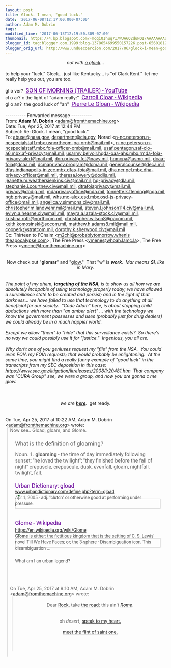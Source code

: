 ```yaml
---
layout: post
title: Glock. I mean, "good luck."
date: '2017-06-08T12:17:00.000-07:00'
author: Adam M. Dobrin
tags: 
modified_time: '2017-06-13T12:19:50.309-07:00'
thumbnail: https://4.bp.blogspot.com/-mqqi0Ihuq7I/WUA6Q2duNQI/AAAAAAAADWk/_ybHlrXlt5odzFRyXK8UFnc7y57npfR8QCK4B/s72-c/image-743642.png
blogger_id: tag:blogger.com,1999:blog-1378654699550157226.post-6560181258258119140
blogger_orig_url: http://www.unduecoercion.com/2017/06/glock-i-mean-good-luck.html
---
```


<div dir="ltr"><div class="gmail_quote"><div dir="ltr"><div class="gmail_quote"><div dir="ltr"><div class="gmail_quote"><div style="text-align: center;"><i>not with <a href="http://worship.lamc.la/">a glock</a>...</i></div><div dir="ltr" style="text-align: center;"><a href="https://www.youtube.com/watch?v=-hIjgofcuWU&amp;list=PLgYKDBgxsoMNvBS6k4NffQQnobyUqXuMh&amp;index=2"></a><a href="http://4.bp.blogspot.com/-mqqi0Ihuq7I/WUA6Q2duNQI/AAAAAAAADWk/_ybHlrXlt5odzFRyXK8UFnc7y57npfR8QCK4B/s1600/image-743642.png"><img alt="" border="0" id="BLOGGER_PHOTO_ID_6431204329057563906" src="https://4.bp.blogspot.com/-mqqi0Ihuq7I/WUA6Q2duNQI/AAAAAAAADWk/_ybHlrXlt5odzFRyXK8UFnc7y57npfR8QCK4B/s320/image-743642.png" /></a></div><div dir="ltr"><br /></div><div dir="ltr">to help your "luck," Glock... just like Kentucky... is "of Clark Kent." &nbsp;let me really help you out, you are too.<br /><div><br /></div><div>gl o ver? &nbsp;<a href="https://www.youtube.com/watch?v=N4D4QOKEtqc" style="color: rgb(102 , 0 , 153); font-family: &quot;roboto&quot; , &quot;arial&quot; , sans-serif; font-size: 18px; white-space: nowrap;">SON OF MORNING (TRAILER) - YouTube</a><br /><div class="gmail_quote"><div dir="ltr"><div class="gmail_quote"><div dir="ltr"><div class="gmail_quote"></div></div></div></div></div><div class="gmail_quote">cl o ar? c the light of "adam really:" &nbsp;<a href="https://en.wikipedia.org/wiki/Carroll_Cloar" style="color: rgb(102 , 0 , 153); font-family: &quot;roboto&quot; , &quot;arial&quot; , sans-serif; font-size: 18px; white-space: nowrap;">Carroll Cloar - Wikipedia</a></div><div class="gmail_quote">gl o an? &nbsp;the good luck of "an" &nbsp;<a href="https://en.wikipedia.org/wiki/Pierre_Le_Gloan" style="color: rgb(102 , 0 , 153); font-family: &quot;roboto&quot; , &quot;arial&quot; , sans-serif; font-size: 18px; white-space: nowrap;">Pierre Le Gloan - Wikipedia</a></div><div class="gmail_quote"><br /></div><div class="gmail_quote">---------- Forwarded message ----------<br />From: <b class="gmail_sendername">Adam M. Dobrin</b> <span dir="ltr">&lt;<a href="mailto:adam@fromthemachine.org" target="_blank">adam@fromthemachine.org</a>&gt;</span><br />Date: Tue, Apr 25, 2017 at 12:44 PM<br />Subject: Re: Glock. I mean, "good luck."<br />To: <a href="mailto:abuse@nasa.gov" target="_blank">abuse@nasa.gov</a>, <a href="mailto:department@cia.gov" target="_blank">department@cia.gov</a>, Norad &lt;<a href="mailto:n-nc.peterson.n-ncspecialstaff.mbx.usnorthcom-pa-omb@mail.mil" target="_blank">n-nc.peterson.n-ncspecialstaf<wbr></wbr>f.mbx.usnorthcom-pa-omb@mail.m<wbr></wbr>il</a>&gt;, <a href="mailto:n-nc.peterson.n-ncspecialstaff.mbx.foia-officer-omb@mail.mil" target="_blank">n-nc.peterson.n-ncspecialstaff<wbr></wbr>.mbx.foia-officer-omb@mail.mil</a><wbr></wbr>, <a href="mailto:usaf.pentagon.saf-cio-a6.mbx.af-privacy@mail.mil" target="_blank">usaf.pentagon.saf-cio-a6.mbx.a<wbr></wbr>f-privacy@mail.mil</a>, <a href="mailto:usarmy.belvoir.hqda-oaa-ahs.mbx.rmda-foia-privacy-alert@mail.mil" target="_blank">usarmy.belvoir.hqda-oaa-ahs.mb<wbr></wbr>x.rmda-foia-privacy-alert@mail<wbr></wbr>.mil</a>, <a href="mailto:don.privacy.fct@navy.mil" target="_blank">don.privacy.fct@navy.mil</a>, <a href="mailto:hqmcpa@usmc.mil" target="_blank">hqmcpa@usmc.mil</a>, <a href="mailto:dcaa-foia@dcaa.mil" target="_blank">dcaa-foia@dcaa.mil</a>, <a href="mailto:dcmaprivacy.program@dcma.mil" target="_blank">dcmaprivacy.program@dcma.mil</a>, <a href="mailto:generalcounsel@deca.mil" target="_blank">generalcounsel@deca.mil</a>, <a href="mailto:dfas.indianapolis-in.zcc.mbx.dfas-foia@mail.mil" target="_blank">dfas.indianapolis-in.zcc.mbx.d<wbr></wbr>fas-foia@mail.mil</a>, <a href="mailto:dha.ncr.pcl.mbx.dha-privacy-officer@mail.mil" target="_blank">dha.ncr.pcl.mbx.dha-privacy-of<wbr></wbr>ficer@mail.mil</a>, <a href="mailto:theresa.lowery@dodiis.mil" target="_blank">theresa.lowery@dodiis.mil</a>, <a href="mailto:jeanette.m.weathersjenkins.civ@mail.mil" target="_blank">jeanette.m.weathersjenkins.civ<wbr></wbr>@mail.mil</a>, <a href="mailto:hq-privacy@dla.mil" target="_blank">hq-privacy@dla.mil</a>, <a href="mailto:stephanie.j.courtney.civ@mail.mil" target="_blank">stephanie.j.courtney.civ@mail.<wbr></wbr>mil</a>, <a href="mailto:dtrafoiaprivacy@mail.mil" target="_blank">dtrafoiaprivacy@mail.mil</a>, <a href="mailto:privacy@dodig.mil" target="_blank">privacy@dodig.mil</a>, <a href="mailto:mdaprivacyoffice@mda.mil" target="_blank">mdaprivacyoffice@mda.mil</a>, <a href="mailto:tonnette.k.fleming@nga.mil" target="_blank">tonnette.k.fleming@nga.mil</a>, <a href="mailto:ngb.privacy@mail.mil" target="_blank">ngb.privacy@mail.mil</a>, <a href="mailto:whs.mc-alex.esd.mbx.osd-js-privacy-office@mail.mil" target="_blank">whs.mc-alex.esd.mbx.osd-js-pri<wbr></wbr>vacy-office@mail.mil</a>, <a href="mailto:angelica.y.simmons.civ@mail.mil" target="_blank">angelica.y.simmons.civ@mail.mi<wbr></wbr>l</a>, <a href="mailto:christopher.m.landwehr.mil@mail.mil" target="_blank">christopher.m.landwehr.mil@mai<wbr></wbr>l.mil</a>, <a href="mailto:steven.l.johnson114.civ@mail.mil" target="_blank">steven.l.johnson114.civ@mail.m<wbr></wbr>il</a>, <a href="mailto:evlyn.a.hearne.civ@mail.mil" target="_blank">evlyn.a.hearne.civ@mail.mil</a>, <a href="mailto:mayra.a.lazala-stock.civ@mail.mil" target="_blank">mayra.a.lazala-stock.civ@mail.<wbr></wbr>mil</a>, <a href="mailto:kristina.roth@northcom.mil" target="_blank">kristina.roth@northcom.mil</a>, <a href="mailto:christopher.wilson8@pacom.mil" target="_blank">christopher.wilson8@pacom.mil</a>, <a href="mailto:keith.komosinski@socom.mil" target="_blank">keith.komosinski@socom.mil</a>, <a href="mailto:matthew.h.adams8.mil@mail.mil" target="_blank">matthew.h.adams8.mil@mail.mil</a>, <a href="mailto:cooperk@stratcom.mil" target="_blank">cooperk@stratcom.mil</a>, <a href="mailto:dorothy.k.sherwood.civ@mail.mil" target="_blank">dorothy.k.sherwood.civ@mail.mi<wbr></wbr>l</a><br />Cc: Thirteen to l'Chaim &lt;<a href="mailto:m2chi@probablytomorrow.whenistheapocalypse.com" target="_blank">m2chi@probablytomorrow.whenis<wbr></wbr>theapocalypse.com</a>&gt;, The Free Press &lt;<a href="mailto:ymene@whoah.lamc.la" target="_blank">ymene@whoah.lamc.la</a>&gt;, The Free Press &lt;<a href="mailto:ymene@fromthemachine.org" target="_blank">ymene@fromthemachine.org</a>&gt;<br /><br /><br /><div dir="ltr"><div style="text-align: center;">Now check out "<b>glomar</b>" and "<a href="https://vid.me/h5EO" target="_blank">glow</a>." &nbsp;That "w" is <i><b>work</b>.&nbsp; Mar means <b>Si</b>, like in Mary.</i></div><div style="text-align: center;"><i><br /></i></div><div><div style="text-align: center;"><i><a href="https://en.wikipedia.org/wiki/Glomar_response" target="_blank"></a><a href="http://2.bp.blogspot.com/-vcCQ0D27YzE/WUA6RCdj4KI/AAAAAAAADWs/bx9-YeBTwkgWu3LK70DDeGZP_xtrxVXZACK4B/s1600/image-744554.png"><img alt="" border="0" id="BLOGGER_PHOTO_ID_6431204332278112418" src="https://2.bp.blogspot.com/-vcCQ0D27YzE/WUA6RCdj4KI/AAAAAAAADWs/bx9-YeBTwkgWu3LK70DDeGZP_xtrxVXZACK4B/s320/image-744554.png" /></a></i></div><div><i><br /></i></div><div><i>The point of my ahem, <b><a href="https://www.youtube.com/watch?v=cXCA5-KHknY" target="_blank">targeting of the NSA</a></b>, is to show us all how we are absolutely incapable of using technology properly today; we have allowed a surveillance state to be created and persist; and in the light of that darkness... we have failed to use that technology to do anything at all beneficial for our society. &nbsp;"Code Adam" here, is about stopping child abductions with more than "an amber alert" ... with the technology we know the government possesses and uses (probably just for drug dealers) we could already be in a much happier world. &nbsp;</i></div><div><i><br /></i></div><div><i>Except we allow "them" to "hide" that this surveillance exists?&nbsp; So there's no way we could possibly use it for "justice." &nbsp;Ingenious, you all are.</i></div><div><i><br /></i></div><div><i>Why don't one of you geniuses request my "file" from the NSA.&nbsp; You could even FOIA my FOIA requests; that would probably be enlightening.&nbsp; At the same time, you might find a really funny example of "good luck" in the transcripts from my SEC deposition in this case: <a href="https://www.sec.gov/litigation/litreleases/2008/lr20481.htm" target="_blank">https://www.sec.gov/litigation<wbr></wbr>/litreleases/2008/lr20481.htm</a>&nbsp; That company was "CURA Group" see, we were a group, and now you are gonna c me glow.</i><br /><div style="text-align: center;"><i><br /></i></div><div style="text-align: center;"><a class="gmail-m_-8803230310011690567m_5973149368637822663m_-6455556366449694663m_4640466546786912971gmail-playable gmail-m_-8803230310011690567m_5973149368637822663m_-6455556366449694663playable gmail-m_-8803230310011690567m_5973149368637822663playable gmail-m_-8803230310011690567playable gmail-playable" href="https://www.youtube.com/watch?v=149jGeIlx3I" target="_blank"></a><a href="http://2.bp.blogspot.com/-z6AztlyyYnI/WUA6RR0-wmI/AAAAAAAADW0/S3cbVlQ20RYsQv0P_nmBkVRPdD_OV2psQCK4B/s1600/image-745326.png"><img alt="" border="0" id="BLOGGER_PHOTO_ID_6431204336402874978" src="https://2.bp.blogspot.com/-z6AztlyyYnI/WUA6RR0-wmI/AAAAAAAADW0/S3cbVlQ20RYsQv0P_nmBkVRPdD_OV2psQCK4B/s320/image-745326.png" /></a><i><br /></i></div><div style="text-align: center;"><i><br /></i></div><div style="text-align: center;"><i>we are <b><a href="https://www.youtube.com/watch?v=-MCLCyg9WLA&amp;list=PLgYKDBgxsoMMkbRxreDN2SXm1VA0M2XwA" target="_blank">here</a></b>. &nbsp;</i>get ready.</div><div><i><br /></i></div></div></div><div><div class="gmail-m_-8803230310011690567m_5973149368637822663m_-6455556366449694663h5"><div class="gmail_extra"><br /><div class="gmail_quote">On Tue, Apr 25, 2017 at 10:22 AM, Adam M. Dobrin <span dir="ltr">&lt;<a href="mailto:adam@fromthemachine.org" target="_blank">adam@fromthemachine.org</a>&gt;</span> wrote:<br /><blockquote class="gmail_quote" style="border-left: 1px solid rgb(204 , 204 , 204); margin: 0px 0px 0px 0.8ex; padding-left: 1ex;"><div dir="ltr">Now see.. Gload, gloam, and Glome.<br /><div><br /></div><div><div class="gmail-m_-8803230310011690567m_5973149368637822663m_-6455556366449694663m_4640466546786912971gmail-m_3061639307240156404m_2871896824377561645gmail-_qhf gmail-m_-8803230310011690567m_5973149368637822663m_-6455556366449694663m_4640466546786912971gmail-m_3061639307240156404m_2871896824377561645gmail-match-mod-horizontal-padding gmail-m_-8803230310011690567m_5973149368637822663m_-6455556366449694663m_4640466546786912971gmail-m_3061639307240156404m_2871896824377561645gmail-nmiw gmail-m_-8803230310011690567m_5973149368637822663m_-6455556366449694663m_4640466546786912971gmail-m_3061639307240156404m_2871896824377561645gmail-nmtbi gmail-m_-8803230310011690567m_5973149368637822663m_-6455556366449694663m_4640466546786912971gmail-m_3061639307240156404m_2871896824377561645gmail-nmt gmail-m_-8803230310011690567m_5973149368637822663m_-6455556366449694663m_4640466546786912971gmail-m_3061639307240156404m_2871896824377561645gmail-iwv2Da7U8nJY-Dxg0p2iqJnc gmail-m_-8803230310011690567m_5973149368637822663m_-6455556366449694663m_4640466546786912971gmail-m_3061639307240156404m_2871896824377561645gmail-nmtbia" style="border: none; font-family: &quot;roboto&quot; , &quot;arial&quot; , sans-serif; font-size: 16px; padding: 5px 16px;"><div class="gmail-m_-8803230310011690567m_5973149368637822663m_-6455556366449694663m_4640466546786912971gmail-m_3061639307240156404m_2871896824377561645gmail-_eHi"><div class="gmail-m_-8803230310011690567m_5973149368637822663m_-6455556366449694663m_4640466546786912971gmail-m_3061639307240156404m_2871896824377561645gmail-_rhf" style="font-size: 18px;">What is the definition of gloaming?</div></div></div><div class="gmail-m_-8803230310011690567m_5973149368637822663m_-6455556366449694663m_4640466546786912971gmail-m_3061639307240156404m_2871896824377561645gmail-nmcw gmail-m_-8803230310011690567m_5973149368637822663m_-6455556366449694663m_4640466546786912971gmail-m_3061639307240156404m_2871896824377561645gmail-nmbl gmail-m_-8803230310011690567m_5973149368637822663m_-6455556366449694663m_4640466546786912971gmail-m_3061639307240156404m_2871896824377561645gmail-iwv2Da7U8nJY-GQSfLE1fUrA gmail-m_-8803230310011690567m_5973149368637822663m_-6455556366449694663m_4640466546786912971gmail-m_3061639307240156404m_2871896824377561645gmail-nmca" style="font-family: &quot;roboto&quot; , &quot;arial&quot; , sans-serif; height: auto; overflow: hidden;"><div class="gmail-m_-8803230310011690567m_5973149368637822663m_-6455556366449694663m_4640466546786912971gmail-m_3061639307240156404m_2871896824377561645gmail-_Zjj"><div class="gmail-m_-8803230310011690567m_5973149368637822663m_-6455556366449694663m_4640466546786912971gmail-m_3061639307240156404m_2871896824377561645gmail-mod" style="clear: none; padding: 10px 16px;"><div class="gmail-m_-8803230310011690567m_5973149368637822663m_-6455556366449694663m_4640466546786912971gmail-m_3061639307240156404m_2871896824377561645gmail-_oDd" style="overflow: hidden; padding-bottom: 20px;"><span class="gmail-m_-8803230310011690567m_5973149368637822663m_-6455556366449694663m_4640466546786912971gmail-m_3061639307240156404m_2871896824377561645gmail-_Tgc gmail-m_-8803230310011690567m_5973149368637822663m_-6455556366449694663m_4640466546786912971gmail-m_3061639307240156404m_2871896824377561645gmail-_y9e" style="font-size: 16px;">Noun. 1.&nbsp;<b>gloaming</b>&nbsp;- the time of day immediately following sunset; "he loved the twilight"; "they finished before the fall of night" crepuscle, crepuscule, dusk, evenfall, gloam, nightfall, twilight, fall.</span></div><div class="gmail-m_-8803230310011690567m_5973149368637822663m_-6455556366449694663m_4640466546786912971gmail-m_3061639307240156404m_2871896824377561645gmail-_oDd" style="overflow: hidden; padding-bottom: 20px;"><h3 class="gmail-m_-8803230310011690567m_5973149368637822663m_-6455556366449694663m_4640466546786912971gmail-m_3061639307240156404m_2871896824377561645gmail-r" style="font-family: &quot;roboto&quot; , &quot;arial&quot; , sans-serif; font-size: 18px; font-weight: normal; margin: 0px; overflow: hidden; padding-left: 0px; padding-right: 0px; padding-top: 0px; text-overflow: ellipsis; white-space: nowrap;"><a href="http://www.urbandictionary.com/define.php?term=gload" style="color: #660099; text-decoration-line: none;" target="_blank">Urban Dictionary: gload</a></h3><div class="gmail-m_-8803230310011690567m_5973149368637822663m_-6455556366449694663m_4640466546786912971gmail-m_3061639307240156404m_2871896824377561645gmail-s" style="color: rgb(84 , 84 , 84); font-family: &quot;roboto&quot; , &quot;arial&quot; , sans-serif; line-height: 18px; max-width: 48em;"><div class="gmail-m_-8803230310011690567m_5973149368637822663m_-6455556366449694663m_4640466546786912971gmail-m_3061639307240156404m_2871896824377561645gmail-f gmail-m_-8803230310011690567m_5973149368637822663m_-6455556366449694663m_4640466546786912971gmail-m_3061639307240156404m_2871896824377561645gmail-kv gmail-m_-8803230310011690567m_5973149368637822663m_-6455556366449694663m_4640466546786912971gmail-m_3061639307240156404m_2871896824377561645gmail-_SWb" style="color: grey; height: 18px; line-height: 16px; white-space: nowrap;"><cite class="gmail-m_-8803230310011690567m_5973149368637822663m_-6455556366449694663m_4640466546786912971gmail-m_3061639307240156404m_2871896824377561645gmail-_Rm" style="color: rgb(0 , 102 , 33); font-size: 14px; font-style: normal;"><a href="http://www.urbandictionary.com/define.php?term=gload" target="_blank">www.urbandictionary.com/define<wbr></wbr>.php?term=gload</a></cite><br /><div class="gmail-m_-8803230310011690567m_5973149368637822663m_-6455556366449694663m_4640466546786912971gmail-m_3061639307240156404m_2871896824377561645gmail-action-menu gmail-m_-8803230310011690567m_5973149368637822663m_-6455556366449694663m_4640466546786912971gmail-m_3061639307240156404m_2871896824377561645gmail-ab_ctl" style="display: inline; margin: 1px 3px 0px; vertical-align: middle;"><a class="gmail-m_-8803230310011690567m_5973149368637822663m_-6455556366449694663m_4640466546786912971gmail-m_3061639307240156404m_2871896824377561645gmail-_Fmb gmail-m_-8803230310011690567m_5973149368637822663m_-6455556366449694663m_4640466546786912971gmail-m_3061639307240156404m_2871896824377561645gmail-ab_button" href="https://www.google.com/search?q=gload&amp;rlz=1CAACAR_enUS741US741&amp;oq=gload&amp;aqs=chrome..69i57j0l5.2184j0j9&amp;sourceid=chrome&amp;ie=UTF-8#" id="gmail-m_-8803230310011690567m_5973149368637822663m_-6455556366449694663m_4640466546786912971gmail-m_3061639307240156404m_2871896824377561645gmail-am-b0" style="background-image: none; border-radius: 0px; border: 0px; color: rgb(128 , 128 , 128); display: inline-block; font-family: &quot;arial&quot; , sans-serif; font-size: 11px; font-weight: bold; height: 12px; line-height: 27px; margin: 1px 0px 2px; min-width: 0px; padding: 0px; text-align: center; width: 13px;" target="_blank"><span class="gmail-m_-8803230310011690567m_5973149368637822663m_-6455556366449694663m_4640466546786912971gmail-m_3061639307240156404m_2871896824377561645gmail-mn-dwn-arw" style="border-color: rgb(0 , 102 , 33) transparent; border-style: solid; border-width: 5px 4px 0px; height: 0px; margin-left: 3px; width: 0px;"></span></a><br /><div class="gmail-m_-8803230310011690567m_5973149368637822663m_-6455556366449694663m_4640466546786912971gmail-m_3061639307240156404m_2871896824377561645gmail-action-menu-panel gmail-m_-8803230310011690567m_5973149368637822663m_-6455556366449694663m_4640466546786912971gmail-m_3061639307240156404m_2871896824377561645gmail-ab_dropdown" style="background-clip: initial; background-image: initial; background-origin: initial; background-position: initial; background-repeat: initial; background-size: initial; border: 1px solid rgba(0,0,0,0.2); font-size: 13px; padding: 0px;"><ol style="border: 0px; margin: 0px; padding: 0px;"><li class="gmail-m_-8803230310011690567m_5973149368637822663m_-6455556366449694663m_4640466546786912971gmail-m_3061639307240156404m_2871896824377561645gmail-action-menu-item gmail-m_-8803230310011690567m_5973149368637822663m_-6455556366449694663m_4640466546786912971gmail-m_3061639307240156404m_2871896824377561645gmail-ab_dropdownitem" style="border: 0px; list-style: none; margin: 0px; padding: 0px;"><a class="gmail-m_-8803230310011690567m_5973149368637822663m_-6455556366449694663m_4640466546786912971gmail-m_3061639307240156404m_2871896824377561645gmail-fl" href="http://webcache.googleusercontent.com/search?q=cache:PgzlLO4ANKsJ:www.urbandictionary.com/define.php%3Fterm%3Dgload+&amp;cd=1&amp;hl=en&amp;ct=clnk&amp;gl=us" style="color: rgb(51 , 51 , 51); display: block; font-size: 14px; outline: 0px; padding: 7px 18px;" target="_blank"></a></li><li class="gmail-m_-8803230310011690567m_5973149368637822663m_-6455556366449694663m_4640466546786912971gmail-m_3061639307240156404m_2871896824377561645gmail-action-menu-item gmail-m_-8803230310011690567m_5973149368637822663m_-6455556366449694663m_4640466546786912971gmail-m_3061639307240156404m_2871896824377561645gmail-ab_dropdownitem" style="border: 0px; list-style: none; margin: 0px; padding: 0px;"><a class="gmail-m_-8803230310011690567m_5973149368637822663m_-6455556366449694663m_4640466546786912971gmail-m_3061639307240156404m_2871896824377561645gmail-fl" href="https://www.google.com/search?rlz=1CAACAR_enUS741US741&amp;q=related:www.urbandictionary.com/define.php%3Fterm%3Dgload+gload&amp;tbo=1&amp;sa=X&amp;ved=0ahUKEwirsMOq9L_TAhUIwlQKHaOXD2oQHwgoMAA" style="color: rgb(51 , 51 , 51); display: block; font-size: 14px; outline: 0px; padding: 7px 18px;" target="_blank"></a></li></ol></div></div></div><span class="gmail-m_-8803230310011690567m_5973149368637822663m_-6455556366449694663m_4640466546786912971gmail-m_3061639307240156404m_2871896824377561645gmail-st" style="line-height: 1.4; word-wrap: break-word;"><span class="gmail-m_-8803230310011690567m_5973149368637822663m_-6455556366449694663m_4640466546786912971gmail-m_3061639307240156404m_2871896824377561645gmail-f" style="color: rgb(128 , 128 , 128);">Apr 1, 2005 -&nbsp;</span>adj. "clutch" or otherwise good at performing under pressure.</span></div><div class="gmail-m_-8803230310011690567m_5973149368637822663m_-6455556366449694663m_4640466546786912971gmail-m_3061639307240156404m_2871896824377561645gmail-s" style="color: rgb(84 , 84 , 84); font-family: &quot;roboto&quot; , &quot;arial&quot; , sans-serif; line-height: 18px; max-width: 48em;"><span class="gmail-m_-8803230310011690567m_5973149368637822663m_-6455556366449694663m_4640466546786912971gmail-m_3061639307240156404m_2871896824377561645gmail-st" style="line-height: 1.4; word-wrap: break-word;"><br /></span></div><div class="gmail-m_-8803230310011690567m_5973149368637822663m_-6455556366449694663m_4640466546786912971gmail-m_3061639307240156404m_2871896824377561645gmail-s" style="color: rgb(84 , 84 , 84); font-family: &quot;roboto&quot; , &quot;arial&quot; , sans-serif; line-height: 18px; max-width: 48em;"><span class="gmail-m_-8803230310011690567m_5973149368637822663m_-6455556366449694663m_4640466546786912971gmail-m_3061639307240156404m_2871896824377561645gmail-st" style="line-height: 1.4; word-wrap: break-word;"></span><br /><h3 class="gmail-m_-8803230310011690567m_5973149368637822663m_-6455556366449694663m_4640466546786912971gmail-m_3061639307240156404m_2871896824377561645gmail-r" style="color: rgb(34 , 34 , 34); font-family: &quot;roboto&quot; , &quot;arial&quot; , sans-serif; font-size: 18px; font-weight: normal; margin: 0px; overflow: hidden; padding-left: 0px; padding-right: 0px; padding-top: 0px; text-overflow: ellipsis; white-space: nowrap;"><span class="gmail-m_-8803230310011690567m_5973149368637822663m_-6455556366449694663m_4640466546786912971gmail-m_3061639307240156404m_2871896824377561645gmail-st" style="line-height: 1.4; word-wrap: break-word;"><a href="https://en.wikipedia.org/wiki/Glome" style="color: #660099; text-decoration-line: none;" target="_blank">Glome - Wikipedia</a></span></h3><div class="gmail-m_-8803230310011690567m_5973149368637822663m_-6455556366449694663m_4640466546786912971gmail-m_3061639307240156404m_2871896824377561645gmail-s" style="font-family: &quot;roboto&quot; , &quot;arial&quot; , sans-serif; line-height: 18px; max-width: 48em;"><div class="gmail-m_-8803230310011690567m_5973149368637822663m_-6455556366449694663m_4640466546786912971gmail-m_3061639307240156404m_2871896824377561645gmail-f gmail-m_-8803230310011690567m_5973149368637822663m_-6455556366449694663m_4640466546786912971gmail-m_3061639307240156404m_2871896824377561645gmail-kv gmail-m_-8803230310011690567m_5973149368637822663m_-6455556366449694663m_4640466546786912971gmail-m_3061639307240156404m_2871896824377561645gmail-_SWb" style="color: grey; height: 18px; line-height: 16px; white-space: nowrap;"><span class="gmail-m_-8803230310011690567m_5973149368637822663m_-6455556366449694663m_4640466546786912971gmail-m_3061639307240156404m_2871896824377561645gmail-st" style="line-height: 1.4; word-wrap: break-word;"><cite class="gmail-m_-8803230310011690567m_5973149368637822663m_-6455556366449694663m_4640466546786912971gmail-m_3061639307240156404m_2871896824377561645gmail-_Rm" style="color: rgb(0 , 102 , 33); font-size: 14px; font-style: normal;"><a href="https://en.wikipedia.org/wiki/Glome" target="_blank">https://en.wikipedia.org/wiki/<wbr></wbr>Glome</a></cite></span><br /><div class="gmail-m_-8803230310011690567m_5973149368637822663m_-6455556366449694663m_4640466546786912971gmail-m_3061639307240156404m_2871896824377561645gmail-action-menu gmail-m_-8803230310011690567m_5973149368637822663m_-6455556366449694663m_4640466546786912971gmail-m_3061639307240156404m_2871896824377561645gmail-ab_ctl" style="display: inline; margin: 1px 3px 0px; vertical-align: middle;"><span class="gmail-m_-8803230310011690567m_5973149368637822663m_-6455556366449694663m_4640466546786912971gmail-m_3061639307240156404m_2871896824377561645gmail-st" style="line-height: 1.4; word-wrap: break-word;"><a class="gmail-m_-8803230310011690567m_5973149368637822663m_-6455556366449694663m_4640466546786912971gmail-m_3061639307240156404m_2871896824377561645gmail-_Fmb gmail-m_-8803230310011690567m_5973149368637822663m_-6455556366449694663m_4640466546786912971gmail-m_3061639307240156404m_2871896824377561645gmail-ab_button" href="https://www.google.com/search?q=define%3Aglome&amp;rlz=1CAACAR_enUS741US741&amp;oq=define%3Aglome&amp;aqs=chrome..69i57j69i58.4715j0j9&amp;sourceid=chrome&amp;ie=UTF-8#" id="gmail-m_-8803230310011690567m_5973149368637822663m_-6455556366449694663m_4640466546786912971gmail-m_3061639307240156404m_2871896824377561645gmail-am-b0" style="background-image: none; border-radius: 0px; border: 0px; color: rgb(128 , 128 , 128); display: inline-block; font-family: &quot;arial&quot; , sans-serif; font-size: 11px; font-weight: bold; height: 12px; line-height: 27px; margin: 1px 0px 2px; min-width: 0px; padding: 0px; text-align: center; width: 13px;" target="_blank"><span class="gmail-m_-8803230310011690567m_5973149368637822663m_-6455556366449694663m_4640466546786912971gmail-m_3061639307240156404m_2871896824377561645gmail-mn-dwn-arw" style="border-color: rgb(0 , 102 , 33) transparent; border-style: solid; border-width: 5px 4px 0px; height: 0px; margin-left: 3px; width: 0px;"></span></a></span><br /><div class="gmail-m_-8803230310011690567m_5973149368637822663m_-6455556366449694663m_4640466546786912971gmail-m_3061639307240156404m_2871896824377561645gmail-action-menu-panel gmail-m_-8803230310011690567m_5973149368637822663m_-6455556366449694663m_4640466546786912971gmail-m_3061639307240156404m_2871896824377561645gmail-ab_dropdown" style="background-clip: initial; background-image: initial; background-origin: initial; background-position: initial; background-repeat: initial; background-size: initial; border: 1px solid rgba(0,0,0,0.2); font-size: 13px; padding: 0px;"><ol style="border: 0px; margin: 0px; padding: 0px;"><li class="gmail-m_-8803230310011690567m_5973149368637822663m_-6455556366449694663m_4640466546786912971gmail-m_3061639307240156404m_2871896824377561645gmail-action-menu-item gmail-m_-8803230310011690567m_5973149368637822663m_-6455556366449694663m_4640466546786912971gmail-m_3061639307240156404m_2871896824377561645gmail-ab_dropdownitem" style="border: 0px; list-style: none; margin: 0px; padding: 0px;"><span class="gmail-m_-8803230310011690567m_5973149368637822663m_-6455556366449694663m_4640466546786912971gmail-m_3061639307240156404m_2871896824377561645gmail-st" style="line-height: 1.4; word-wrap: break-word;"><a class="gmail-m_-8803230310011690567m_5973149368637822663m_-6455556366449694663m_4640466546786912971gmail-m_3061639307240156404m_2871896824377561645gmail-fl" href="https://webcache.googleusercontent.com/search?q=cache:3u-ZPyGQ3qMJ:https://en.wikipedia.org/wiki/Glome+&amp;cd=1&amp;hl=en&amp;ct=clnk&amp;gl=us" style="color: rgb(51 , 51 , 51); display: block; font-size: 14px; outline: 0px; padding: 7px 18px;" target="_blank"></a></span></li><li class="gmail-m_-8803230310011690567m_5973149368637822663m_-6455556366449694663m_4640466546786912971gmail-m_3061639307240156404m_2871896824377561645gmail-action-menu-item gmail-m_-8803230310011690567m_5973149368637822663m_-6455556366449694663m_4640466546786912971gmail-m_3061639307240156404m_2871896824377561645gmail-ab_dropdownitem" style="border: 0px; list-style: none; margin: 0px; padding: 0px;"><span class="gmail-m_-8803230310011690567m_5973149368637822663m_-6455556366449694663m_4640466546786912971gmail-m_3061639307240156404m_2871896824377561645gmail-st" style="line-height: 1.4; word-wrap: break-word;"><a class="gmail-m_-8803230310011690567m_5973149368637822663m_-6455556366449694663m_4640466546786912971gmail-m_3061639307240156404m_2871896824377561645gmail-fl" href="https://www.google.com/search?rlz=1CAACAR_enUS741US741&amp;q=related:https://en.wikipedia.org/wiki/Glome&amp;tbo=1&amp;sa=X&amp;ved=0ahUKEwj9u5C59L_TAhWp64MKHefoBfkQHwgoMAA" style="color: rgb(51 , 51 , 51); display: block; font-size: 14px; outline: 0px; padding: 7px 18px;" target="_blank"></a></span></li></ol></div></div></div><span class="gmail-m_-8803230310011690567m_5973149368637822663m_-6455556366449694663m_4640466546786912971gmail-m_3061639307240156404m_2871896824377561645gmail-st" style="line-height: 1.4; word-wrap: break-word;"><span class="gmail-m_-8803230310011690567m_5973149368637822663m_-6455556366449694663m_4640466546786912971gmail-m_3061639307240156404m_2871896824377561645gmail-st" style="line-height: 1.4; word-wrap: break-word;"><span style="color: rgb(106 , 106 , 106); font-weight: bold;">Glome</span>&nbsp;is either: the fictitious kingdom that is the setting of C. S. Lewis' novel Till We Have Faces; or; the 3-sphere · Disambiguation icon, This disambiguation&nbsp;...</span></span></div><div class="gmail-m_-8803230310011690567m_5973149368637822663m_-6455556366449694663m_4640466546786912971gmail-m_3061639307240156404m_2871896824377561645gmail-s" style="font-family: &quot;roboto&quot; , &quot;arial&quot; , sans-serif; line-height: 18px; max-width: 48em;"><span class="gmail-m_-8803230310011690567m_5973149368637822663m_-6455556366449694663m_4640466546786912971gmail-m_3061639307240156404m_2871896824377561645gmail-st" style="line-height: 1.4; word-wrap: break-word;"><span class="gmail-m_-8803230310011690567m_5973149368637822663m_-6455556366449694663m_4640466546786912971gmail-m_3061639307240156404m_2871896824377561645gmail-st" style="line-height: 1.4; word-wrap: break-word;"><br /></span></span></div><div class="gmail-m_-8803230310011690567m_5973149368637822663m_-6455556366449694663m_4640466546786912971gmail-m_3061639307240156404m_2871896824377561645gmail-s" style="font-family: &quot;roboto&quot; , &quot;arial&quot; , sans-serif; line-height: 18px; max-width: 48em;"><span class="gmail-m_-8803230310011690567m_5973149368637822663m_-6455556366449694663m_4640466546786912971gmail-m_3061639307240156404m_2871896824377561645gmail-st" style="line-height: 1.4; word-wrap: break-word;">What am I an urban legend?</span></div><div class="gmail-m_-8803230310011690567m_5973149368637822663m_-6455556366449694663m_4640466546786912971gmail-m_3061639307240156404m_2871896824377561645gmail-s" style="font-family: &quot;roboto&quot; , &quot;arial&quot; , sans-serif; line-height: 18px; max-width: 48em;"><span class="gmail-m_-8803230310011690567m_5973149368637822663m_-6455556366449694663m_4640466546786912971gmail-m_3061639307240156404m_2871896824377561645gmail-st" style="line-height: 1.4; word-wrap: break-word;"><br /></span></div></div></div></div></div></div></div></div><div hspace="streak-pt-mark" style="max-height: 1px;"><img alt="" src="https://mailfoogae.appspot.com/t?sender=aYWRhbUBmcm9tdGhlbWFjaGluZS5vcmc%3D&amp;type=zerocontent&amp;guid=d8b029f4-a7ed-44e7-9dd4-6dbc1195ef44" style="max-height: 0px; overflow: hidden; width: 0px;" /><span style="color: white; font-size: xx-small;">ᐧ</span></div><div class="gmail-m_-8803230310011690567m_5973149368637822663m_-6455556366449694663m_4640466546786912971gmail-m_3061639307240156404HOEnZb"><div class="gmail-m_-8803230310011690567m_5973149368637822663m_-6455556366449694663m_4640466546786912971gmail-m_3061639307240156404h5"><div class="gmail_extra"><br /><div class="gmail_quote">On Tue, Apr 25, 2017 at 9:10 AM, Adam M. Dobrin <span dir="ltr">&lt;<a href="mailto:adam@fromthemachine.org" target="_blank">adam@fromthemachine.org</a>&gt;</span> wrote:<br /><blockquote class="gmail_quote" style="border-left: 1px solid rgb(204 , 204 , 204); margin: 0px 0px 0px 0.8ex; padding-left: 1ex;"><div dir="ltr"><div style="text-align: center;"><a class="gmail-m_-8803230310011690567m_5973149368637822663m_-6455556366449694663m_4640466546786912971gmail-m_3061639307240156404m_2871896824377561645playable gmail-m_-8803230310011690567m_5973149368637822663m_-6455556366449694663m_4640466546786912971gmail-m_3061639307240156404playable gmail-m_-8803230310011690567m_5973149368637822663m_-6455556366449694663m_4640466546786912971gmail-playable gmail-m_-8803230310011690567m_5973149368637822663m_-6455556366449694663playable gmail-m_-8803230310011690567m_5973149368637822663playable gmail-m_-8803230310011690567playable gmail-playable" href="https://www.youtube.com/watch?v=YR5ApYxkU-U&amp;list=PLgYKDBgxsoMNBBXg-TvuMgrSpmkclyiym&amp;index=4" target="_blank"></a><a href="http://1.bp.blogspot.com/-xsevyqWcr_M/WUA6RgJQ0PI/AAAAAAAADW8/cIx6FvIhXKQga4a28pov6RwuSe3nEywDACK4B/s1600/awkward-745845.jpg"><img alt="" border="0" id="BLOGGER_PHOTO_ID_6431204340246040818" src="https://1.bp.blogspot.com/-xsevyqWcr_M/WUA6RgJQ0PI/AAAAAAAADW8/cIx6FvIhXKQga4a28pov6RwuSe3nEywDACK4B/s320/awkward-745845.jpg" /></a></div><div style="text-align: center;"><br /></div><div style="text-align: center;">Dear <a href="https://vid.me/LCBw" target="_blank">Rock</a>, take <a href="https://www.youtube.com/watch?v=n9E1KOrqInU" target="_blank">the road</a>; this ain't <i><a href="https://www.youtube.com/watch?v=ZxaBZToVzMk" target="_blank">Rome</a></i>.</div><div style="text-align: center;"><br /></div><div style="text-align: center;"><a class="gmail-m_-8803230310011690567m_5973149368637822663m_-6455556366449694663m_4640466546786912971gmail-m_3061639307240156404m_2871896824377561645playable gmail-m_-8803230310011690567m_5973149368637822663m_-6455556366449694663m_4640466546786912971gmail-m_3061639307240156404playable gmail-m_-8803230310011690567m_5973149368637822663m_-6455556366449694663m_4640466546786912971gmail-playable gmail-m_-8803230310011690567m_5973149368637822663m_-6455556366449694663playable gmail-m_-8803230310011690567m_5973149368637822663playable gmail-m_-8803230310011690567playable gmail-playable" href="https://www.youtube.com/watch?v=Uwzg7SYZKF0&amp;index=1&amp;list=PLgYKDBgxsoMPrnVh3DiutJ2bZNwk6N_14" target="_blank"></a><a href="http://4.bp.blogspot.com/-yat2qEms-9E/WUA6RnCT7xI/AAAAAAAADXE/NYUBf_lBkeoWp356llyIa9ifhR4257B-wCK4B/s1600/image-746437.png"><img alt="" border="0" id="BLOGGER_PHOTO_ID_6431204342095933202" src="https://4.bp.blogspot.com/-yat2qEms-9E/WUA6RnCT7xI/AAAAAAAADXE/NYUBf_lBkeoWp356llyIa9ifhR4257B-wCK4B/s320/image-746437.png" /></a></div><div style="text-align: center;"><br /></div><div style="text-align: center;">oh <i>desert</i>, <a href="https://www.youtube.com/watch?v=TB1zPYKQCCY" target="_blank">speak to my heart.</a></div><div style="text-align: center;"><br /></div><div style="text-align: center;"><a href="http://bit.ly/2oImNSj" target="_blank"></a><a href="http://4.bp.blogspot.com/-MRH4YJ4B6C8/WUA6R-7G83I/AAAAAAAADXM/IKBiDi4gwtUjueNoxQjeo_PQpppUNLi0ACK4B/s1600/image-746980.png"><img alt="" border="0" id="BLOGGER_PHOTO_ID_6431204348508173170" src="https://4.bp.blogspot.com/-MRH4YJ4B6C8/WUA6R-7G83I/AAAAAAAADXM/IKBiDi4gwtUjueNoxQjeo_PQpppUNLi0ACK4B/s320/image-746980.png" /></a></div><div style="text-align: center;"><a href="http://bit.ly/2oImNSj" target="_blank">meet the flint of saint one.</a></div><div style="text-align: center;"><br /></div><div style="text-align: center;"><a href="http://4.bp.blogspot.com/-WWR4x9gfPoI/WUA6RwdKF3I/AAAAAAAADXU/XVTMG63dLJEl6o6Kpy2sZUYIj0RJqlEHQCK4B/s1600/imagine_comic_john_lennon-747663.jpg"><img alt="" border="0" id="BLOGGER_PHOTO_ID_6431204344624453490" src="https://4.bp.blogspot.com/-WWR4x9gfPoI/WUA6RwdKF3I/AAAAAAAADXU/XVTMG63dLJEl6o6Kpy2sZUYIj0RJqlEHQCK4B/s1600/imagine_comic_john_lennon-747663.jpg" /></a></div><div style="text-align: center;"><br /></div><div style="text-align: center;">​</div></div><div hspace="streak-pt-mark" style="max-height: 1px;"><img alt="" src="https://mailfoogae.appspot.com/t?sender=aYWRhbUBmcm9tdGhlbWFjaGluZS5vcmc%3D&amp;type=zerocontent&amp;guid=311f1339-f996-4258-a9ba-19989b283cfd" style="max-height: 0px; overflow: hidden; width: 0px;" /><span style="color: white; font-size: xx-small;">ᐧ</span></div></blockquote></div><br /></div></div></div></blockquote></div><br /></div></div></div></div><div hspace="streak-pt-mark" style="max-height: 1px;"><img alt="" src="https://mailfoogae.appspot.com/t?sender=aYWRhbUBmcm9tdGhlbWFjaGluZS5vcmc%3D&amp;type=zerocontent&amp;guid=02d7b0f3-b9b3-4989-b024-443c5682e2bc" style="max-height: 0px; overflow: hidden; width: 0px;" /><span style="color: white; font-size: xx-small;">ᐧ</span></div></div></div></div></div></div></div></div></div><div class="gmail_signature"><br /></div></div><div hspace="streak-pt-mark" style="max-height: 1px;"><img alt="" src="https://mailfoogae.appspot.com/t?sender=aYWRhbUBmcm9tdGhlbWFjaGluZS5vcmc%3D&amp;type=zerocontent&amp;guid=257f909f-645a-4a1a-9c9a-82c64238a45b" style="max-height: 0px; overflow: hidden; width: 0px;" /><span style="color: white; font-size: xx-small;">ᐧ</span></div>